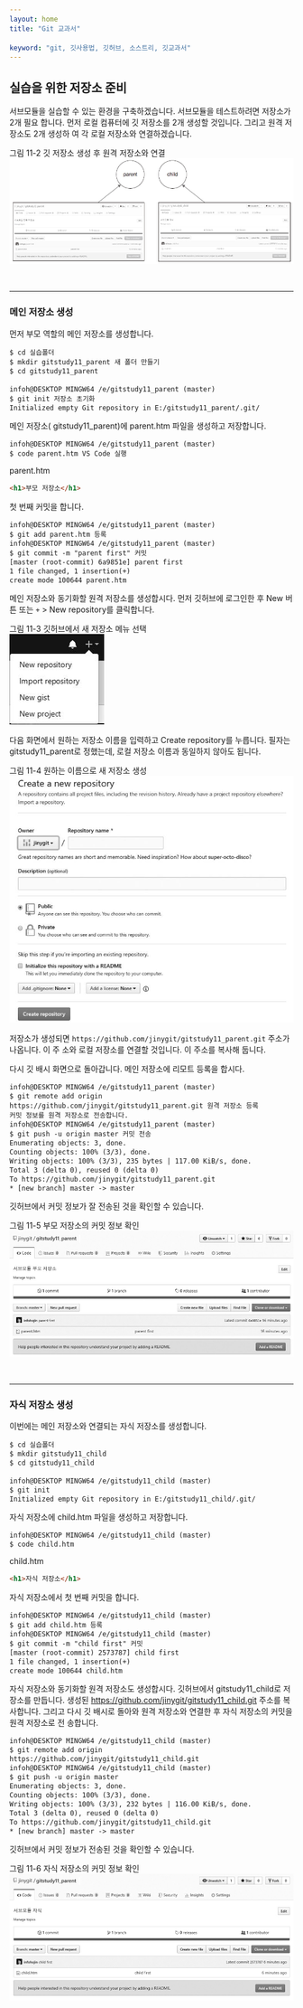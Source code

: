 ```yaml
---
layout: home
title: "Git 교과서"

keyword: "git, 깃사용법, 깃허브, 소스트리, 깃교과서"
---
```

## 실습을 위한 저장소 준비
서브모듈을 실습할 수 있는 환경을 구축하겠습니다. 서브모듈을 테스트하려면 저장소가 2개 필요
합니다. 먼저 로컬 컴퓨터에 깃 저장소를 2개 생성할 것입니다. 그리고 원격 저장소도 2개 생성하
여 각 로컬 저장소와 연결하겠습니다.

그림 11-2 깃 저장소 생성 후 원격 저장소와 연결  
![](./img/11-2.jpg)

<br>
<hr>

### 메인 저장소 생성
먼저 부모 역할의 메인 저장소를 생성합니다.  

```
$ cd 실습폴더
$ mkdir gitstudy11_parent 새 폴더 만들기
$ cd gitstudy11_parent

infoh@DESKTOP MINGW64 /e/gitstudy11_parent (master)
$ git init 저장소 초기화
Initialized empty Git repository in E:/gitstudy11_parent/.git/
```

메인 저장소( gitstudy11_parent)에 parent.htm 파일을 생성하고 저장합니다.  

```
infoh@DESKTOP MINGW64 /e/gitstudy11_parent (master)
$ code parent.htm VS Code 실행
```

parent.htm
```html
<h1>부모 저장소</h1>
```

첫 번째 커밋을 합니다.

```
infoh@DESKTOP MINGW64 /e/gitstudy11_parent (master)
$ git add parent.htm 등록
infoh@DESKTOP MINGW64 /e/gitstudy11_parent (master)
$ git commit -m "parent first" 커밋
[master (root-commit) 6a9851e] parent first
1 file changed, 1 insertion(+)
create mode 100644 parent.htm
```

메인 저장소와 동기화할 원격 저장소를 생성합시다. 먼저 깃허브에 로그인한 후 New 버튼 또는
`+` > New repository를 클릭합니다.  

그림 11-3 깃허브에서 새 저장소 메뉴 선택  
![](./img/11-3.jpg)

다음 화면에서 원하는 저장소 이름을 입력하고 Create repository를 누릅니다. 필자는
gitstudy11_parent로 정했는데, 로컬 저장소 이름과 동일하지 않아도 됩니다.  

그림 11-4 원하는 이름으로 새 저장소 생성  
![](./img/11-4.jpg)


저장소가 생성되면 `https://github.com/jinygit/gitstudy11_parent.git` 주소가 나옵니다. 이 주
소와 로컬 저장소를 연결할 것입니다. 이 주소를 복사해 둡니다.  

다시 깃 배시 화면으로 돌아갑니다. 메인 저장소에 리모트 등록을 합시다.  

```
infoh@DESKTOP MINGW64 /e/gitstudy11_parent (master)
$ git remote add origin https://github.com/jinygit/gitstudy11_parent.git 원격 저장소 등록
커밋 정보를 원격 저장소로 전송합니다.
infoh@DESKTOP MINGW64 /e/gitstudy11_parent (master)
$ git push -u origin master 커밋 전송
Enumerating objects: 3, done.
Counting objects: 100% (3/3), done.
Writing objects: 100% (3/3), 235 bytes | 117.00 KiB/s, done.
Total 3 (delta 0), reused 0 (delta 0)
To https://github.com/jinygit/gitstudy11_parent.git
* [new branch] master -> master
```

깃허브에서 커밋 정보가 잘 전송된 것을 확인할 수 있습니다.  

그림 11-5 부모 저장소의 커밋 정보 확인  
![](./img/11-5.jpg)

<br>
<hr>

### 자식 저장소 생성
이번에는 메인 저장소와 연결되는 자식 저장소를 생성합니다.  

```
$ cd 실습폴더
$ mkdir gitstudy11_child 
$ cd gitstudy11_child

infoh@DESKTOP MINGW64 /e/gitstudy11_child (master)
$ git init
Initialized empty Git repository in E:/gitstudy11_child/.git/
```

자식 저장소에 child.htm 파일을 생성하고 저장합니다.
```
infoh@DESKTOP MINGW64 /e/gitstudy11_child (master)
$ code child.htm
```

child.htm
```html
<h1>자식 저장소</h1>
```

자식 저장소에서 첫 번째 커밋을 합니다.

```
infoh@DESKTOP MINGW64 /e/gitstudy11_child (master)
$ git add child.htm 등록
infoh@DESKTOP MINGW64 /e/gitstudy11_child (master)
$ git commit -m "child first" 커밋
[master (root-commit) 2573787] child first
1 file changed, 1 insertion(+)
create mode 100644 child.htm
```

자식 저장소와 동기화할 원격 저장소도 생성합시다. 깃허브에서 gitstudy11_child로 저장소를
만듭니다. 생성된 https://github.com/jinygit/gitstudy11_child.git 주소를 복사합니다.
그리고 다시 깃 배시로 돌아와 원격 저장소와 연결한 후 자식 저장소의 커밋을 원격 저장소로 전
송합니다.  

```
infoh@DESKTOP MINGW64 /e/gitstudy11_child (master)
$ git remote add origin https://github.com/jinygit/gitstudy11_child.git 
infoh@DESKTOP MINGW64 /e/gitstudy11_child (master)
$ git push -u origin master 
Enumerating objects: 3, done.
Counting objects: 100% (3/3), done.
Writing objects: 100% (3/3), 232 bytes | 116.00 KiB/s, done.
Total 3 (delta 0), reused 0 (delta 0)
To https://github.com/jinygit/gitstudy11_child.git
* [new branch] master -> master
```

깃허브에서 커밋 정보가 전송된 것을 확인할 수 있습니다.  

그림 11-6 자식 저장소의 커밋 정보 확인  
![](./img/11-6.jpg)

<br><br>